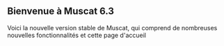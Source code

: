 ## Bienvenue à Muscat 6.3

Voici la nouvelle version stable de Muscat, qui comprend de nombreuses nouvelles fonctionnalités et cette page d'accueil